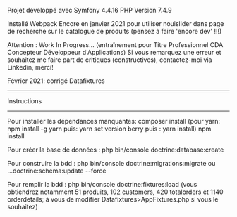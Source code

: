 Projet développé avec Symfony 4.4.16
PHP Version 7.4.9

Installé Webpack Encore en janvier 2021 pour utiliser nouislider dans page de recherche sur le catalogue de produits (pensez à faire 'encore dev' !!!)

Attention : Work In Progress... (entraînement pour Titre Professionnel CDA
Concepteur Développeur d'Applications)
Si vous remarquez une erreur et souhaitez me faire part de critiques (constructives),
contactez-moi via Linkedin, merci!

Février 2021: corrigé Datafixtures 

**************************************************************
Instructions
**************************************************************
Pour installer les dépendances manquantes:
composer install
(pour yarn: npm install -g yarn
	puis: yarn set version berry
	puis : yarn install)
npm install

Pour créer la base de données :
php bin/console doctrine:database:create

Pour construire la bdd :
php bin/console doctrine:migrations:migrate
ou ...doctrine:schema:update --force

Pour remplir la bdd :
php bin/console doctrine:fixtures:load
(vous obtiendrez notamment 51 produits, 102 customers, 420 totalorders et 1140 orderdetails;
à vous de modifier Datafixtures>AppFixtures.php si vous le souhaitez)

